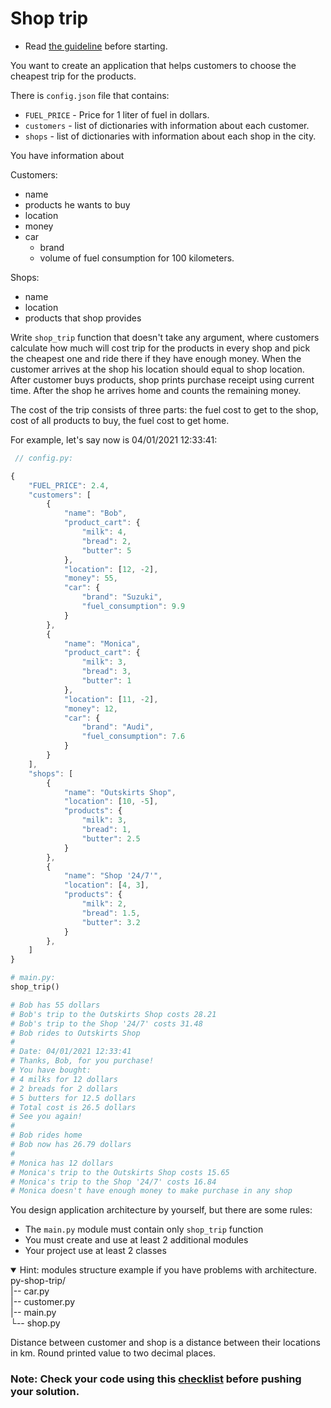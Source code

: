# Shop trip

- Read [the guideline](https://github.com/mate-academy/py-task-guideline/blob/main/README.md) before starting.

You want to create an application that helps customers to choose the cheapest
trip for the products.

There is `config.json` file that contains:
- `FUEL_PRICE` - Price for 1 liter of fuel in dollars.
- `customers` - list of dictionaries with information about each customer.
- `shops` - list of dictionaries with information about each shop in the city. 

You have information about 

Customers:
- name
- products he wants to buy
- location
- money
- car
  - brand
  - volume of fuel consumption for 100 kilometers.

Shops:
- name
- location
- products that shop provides

Write `shop_trip` function that doesn't take any argument,
where customers calculate how 
much will cost trip for the products in every shop and pick
the cheapest one and ride there if they have enough money.
When the customer arrives at the shop his location should equal to
shop location. After customer buys products, shop prints purchase
receipt using current time. After the shop he arrives home and
counts the remaining money.

The cost of the trip consists of three parts: the fuel cost to get 
to the shop, cost of all products to buy, the fuel cost to get home.

For example, let's say now is 04/01/2021 12:33:41:
```javascript
 // config.py:

{
    "FUEL_PRICE": 2.4,   
    "customers": [
        {
            "name": "Bob",
            "product_cart": {
                "milk": 4,
                "bread": 2,
                "butter": 5
            },
            "location": [12, -2],
            "money": 55,
            "car": {
                "brand": "Suzuki",
                "fuel_consumption": 9.9
            }
        },
        {
            "name": "Monica",
            "product_cart": {
                "milk": 3,
                "bread": 3,
                "butter": 1
            },
            "location": [11, -2],
            "money": 12,
            "car": {
                "brand": "Audi",
                "fuel_consumption": 7.6
            }
        }
    ],
    "shops": [
        {
            "name": "Outskirts Shop",
            "location": [10, -5],
            "products": {
                "milk": 3,
                "bread": 1,
                "butter": 2.5
            }
        },
        {
            "name": "Shop '24/7'",
            "location": [4, 3],
            "products": {
                "milk": 2,
                "bread": 1.5,
                "butter": 3.2
            }
        },
    ]
}
```
```python
# main.py:
shop_trip()

# Bob has 55 dollars
# Bob's trip to the Outskirts Shop costs 28.21
# Bob's trip to the Shop '24/7' costs 31.48
# Bob rides to Outskirts Shop
# 
# Date: 04/01/2021 12:33:41
# Thanks, Bob, for you purchase!
# You have bought: 
# 4 milks for 12 dollars
# 2 breads for 2 dollars
# 5 butters for 12.5 dollars
# Total cost is 26.5 dollars
# See you again!
# 
# Bob rides home
# Bob now has 26.79 dollars
#
# Monica has 12 dollars
# Monica's trip to the Outskirts Shop costs 15.65
# Monica's trip to the Shop '24/7' costs 16.84
# Monica doesn't have enough money to make purchase in any shop
```
You design application architecture by yourself, but there are some rules:
* The `main.py` module must contain only `shop_trip` function
* You must create and use at least 2 additional modules
* Your project use at least 2 classes

<details open>
  <summary>
    Hint: modules structure example if you have problems with architecture.
  </summary>
  py-shop-trip/<br>
  |-- car.py<br>
  |-- customer.py<br>
  |-- main.py<br>
  └-- shop.py<br>
</details>


Distance between customer and shop is a distance between their locations in km. 
Round printed value to two decimal places.


### Note: Check your code using this [checklist](checklist.md) before pushing your solution.